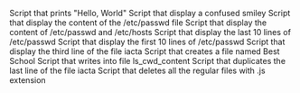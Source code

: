 Script that prints "Hello, World"
Script that display a confused smiley
Script that display the content of the /etc/passwd file
Script that display the content of /etc/passwd and /etc/hosts
Script that display the last 10 lines of /etc/passwd
Script that display the first 10 lines of /etc/passwd
Script that display the third line of the file iacta
Script that creates a file named Best School
Script that writes into file ls_cwd_content
Script that duplicates the last line of the file iacta
Script that deletes all the regular files with .js extension
